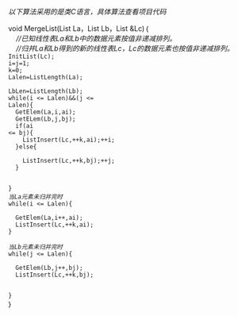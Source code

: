 *以下算法采用的是类C语言，具体算法查看项目代码*

void MergeList(List La，List Lb，List &Lc)｛
	<br>&nbsp;&nbsp;&nbsp;&nbsp;*//已知线性表La和Lb中的数据元素按值非递减排列。*
	<br>&nbsp;&nbsp;&nbsp;&nbsp;*//归并La和Lb得到的新的线性表Lc，Lc的数据元素也按值非递减排列。*
	<code>InitList(Lc);
	<br>i=j=1;
	<br>k=0;
	<br>Lalen=ListLength(La);
	<br>LbLen=ListLength(Lb);
	<br>while(i <= Lalen)&&(j <= Lalen){
		<br>&nbsp;&nbsp;GetElem(La,i,ai);
		<br>&nbsp;&nbsp;GetELem(Lb,j,bj);
		<br>&nbsp;&nbsp;if(ai <= bj){
			<br>&nbsp;&nbsp;&nbsp;&nbsp;ListInsert(Lc,++k,ai);++i;
		<br>&nbsp;&nbsp;}else{
			<br>&nbsp;&nbsp;&nbsp;&nbsp;ListInsert(Lc,++k,bj);++j;
		<br>&nbsp;&nbsp;}	
	<br>}
	<br>*当La元素未归并完时*
	<br>while(i <= Lalen){
		<br>&nbsp;&nbsp;GetElem(La,i++,ai);
		<br>&nbsp;&nbsp;ListInsert(Lc,++k,ai);
	<br>}
	<br>*当Lb元素未归并完时*
	<br>while(j <= Lalen){
		<br>&nbsp;&nbsp;GetElem(Lb,j++,bj);
		<br>&nbsp;&nbsp;ListInsert(Lc,++k,bj);	
	<br>}
	</code>
<br>｝